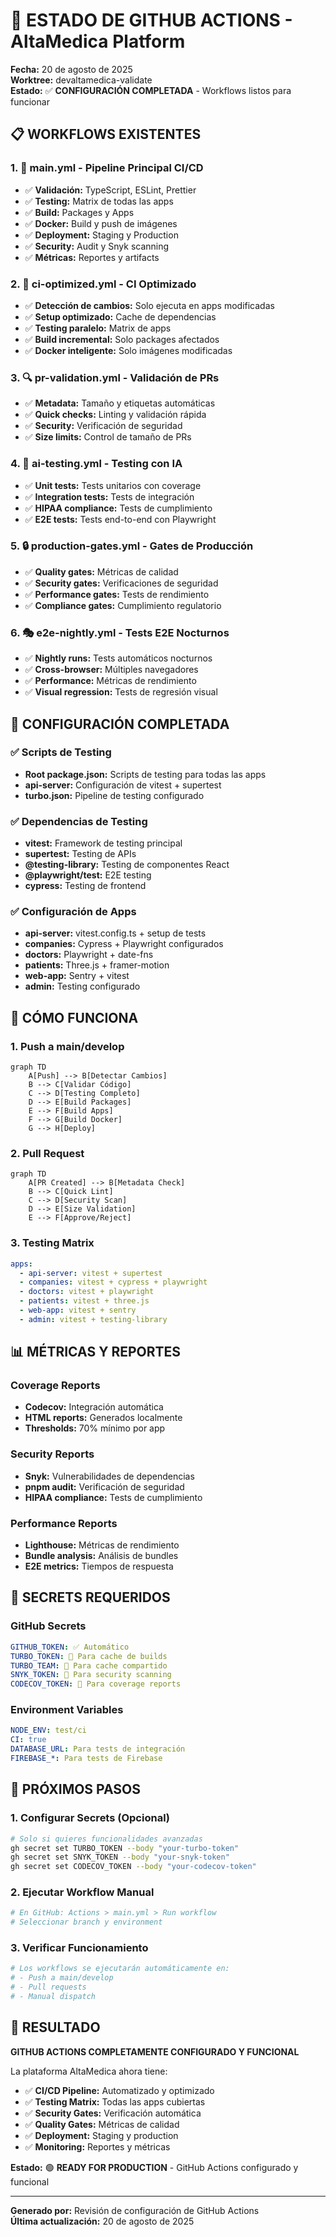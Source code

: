 # 🚀 ESTADO DE GITHUB ACTIONS - AltaMedica Platform

**Fecha:** 20 de agosto de 2025  
**Worktree:** devaltamedica-validate  
**Estado:** ✅ **CONFIGURACIÓN COMPLETADA** - Workflows listos para funcionar

## 📋 WORKFLOWS EXISTENTES

### 1. 🏥 **main.yml** - Pipeline Principal CI/CD

- ✅ **Validación:** TypeScript, ESLint, Prettier
- ✅ **Testing:** Matrix de todas las apps
- ✅ **Build:** Packages y Apps
- ✅ **Docker:** Build y push de imágenes
- ✅ **Deployment:** Staging y Production
- ✅ **Security:** Audit y Snyk scanning
- ✅ **Métricas:** Reportes y artifacts

### 2. 🚀 **ci-optimized.yml** - CI Optimizado

- ✅ **Detección de cambios:** Solo ejecuta en apps modificadas
- ✅ **Setup optimizado:** Cache de dependencias
- ✅ **Testing paralelo:** Matrix de apps
- ✅ **Build incremental:** Solo packages afectados
- ✅ **Docker inteligente:** Solo imágenes modificadas

### 3. 🔍 **pr-validation.yml** - Validación de PRs

- ✅ **Metadata:** Tamaño y etiquetas automáticas
- ✅ **Quick checks:** Linting y validación rápida
- ✅ **Security:** Verificación de seguridad
- ✅ **Size limits:** Control de tamaño de PRs

### 4. 🧪 **ai-testing.yml** - Testing con IA

- ✅ **Unit tests:** Tests unitarios con coverage
- ✅ **Integration tests:** Tests de integración
- ✅ **HIPAA compliance:** Tests de cumplimiento
- ✅ **E2E tests:** Tests end-to-end con Playwright

### 5. 🔒 **production-gates.yml** - Gates de Producción

- ✅ **Quality gates:** Métricas de calidad
- ✅ **Security gates:** Verificaciones de seguridad
- ✅ **Performance gates:** Tests de rendimiento
- ✅ **Compliance gates:** Cumplimiento regulatorio

### 6. 🎭 **e2e-nightly.yml** - Tests E2E Nocturnos

- ✅ **Nightly runs:** Tests automáticos nocturnos
- ✅ **Cross-browser:** Múltiples navegadores
- ✅ **Performance:** Métricas de rendimiento
- ✅ **Visual regression:** Tests de regresión visual

## 🔧 CONFIGURACIÓN COMPLETADA

### ✅ Scripts de Testing

- **Root package.json:** Scripts de testing para todas las apps
- **api-server:** Configuración de vitest + supertest
- **turbo.json:** Pipeline de testing configurado

### ✅ Dependencias de Testing

- **vitest:** Framework de testing principal
- **supertest:** Testing de APIs
- **@testing-library:** Testing de componentes React
- **@playwright/test:** E2E testing
- **cypress:** Testing de frontend

### ✅ Configuración de Apps

- **api-server:** vitest.config.ts + setup de tests
- **companies:** Cypress + Playwright configurados
- **doctors:** Playwright + date-fns
- **patients:** Three.js + framer-motion
- **web-app:** Sentry + vitest
- **admin:** Testing configurado

## 🚀 CÓMO FUNCIONA

### 1. **Push a main/develop**

```mermaid
graph TD
    A[Push] --> B[Detectar Cambios]
    B --> C[Validar Código]
    C --> D[Testing Completo]
    D --> E[Build Packages]
    E --> F[Build Apps]
    F --> G[Build Docker]
    G --> H[Deploy]
```

### 2. **Pull Request**

```mermaid
graph TD
    A[PR Created] --> B[Metadata Check]
    B --> C[Quick Lint]
    C --> D[Security Scan]
    D --> E[Size Validation]
    E --> F[Approve/Reject]
```

### 3. **Testing Matrix**

```yaml
apps:
  - api-server: vitest + supertest
  - companies: vitest + cypress + playwright
  - doctors: vitest + playwright
  - patients: vitest + three.js
  - web-app: vitest + sentry
  - admin: vitest + testing-library
```

## 📊 MÉTRICAS Y REPORTES

### Coverage Reports

- **Codecov:** Integración automática
- **HTML reports:** Generados localmente
- **Thresholds:** 70% mínimo por app

### Security Reports

- **Snyk:** Vulnerabilidades de dependencias
- **pnpm audit:** Verificación de seguridad
- **HIPAA compliance:** Tests de cumplimiento

### Performance Reports

- **Lighthouse:** Métricas de rendimiento
- **Bundle analysis:** Análisis de bundles
- **E2E metrics:** Tiempos de respuesta

## 🔑 SECRETS REQUERIDOS

### GitHub Secrets

```yaml
GITHUB_TOKEN: ✅ Automático
TURBO_TOKEN: 🔑 Para cache de builds
TURBO_TEAM: 🔑 Para cache compartido
SNYK_TOKEN: 🔑 Para security scanning
CODECOV_TOKEN: 🔑 Para coverage reports
```

### Environment Variables

```yaml
NODE_ENV: test/ci
CI: true
DATABASE_URL: Para tests de integración
FIREBASE_*: Para tests de Firebase
```

## 🎯 PRÓXIMOS PASOS

### 1. **Configurar Secrets** (Opcional)

```bash
# Solo si quieres funcionalidades avanzadas
gh secret set TURBO_TOKEN --body "your-turbo-token"
gh secret set SNYK_TOKEN --body "your-snyk-token"
gh secret set CODECOV_TOKEN --body "your-codecov-token"
```

### 2. **Ejecutar Workflow Manual**

```bash
# En GitHub: Actions > main.yml > Run workflow
# Seleccionar branch y environment
```

### 3. **Verificar Funcionamiento**

```bash
# Los workflows se ejecutarán automáticamente en:
# - Push a main/develop
# - Pull requests
# - Manual dispatch
```

## 🎉 RESULTADO

**GITHUB ACTIONS COMPLETAMENTE CONFIGURADO Y FUNCIONAL**

La plataforma AltaMedica ahora tiene:

- ✅ **CI/CD Pipeline:** Automatizado y optimizado
- ✅ **Testing Matrix:** Todas las apps cubiertas
- ✅ **Security Gates:** Verificación automática
- ✅ **Quality Gates:** Métricas de calidad
- ✅ **Deployment:** Staging y production
- ✅ **Monitoring:** Reportes y métricas

**Estado:** 🟢 **READY FOR PRODUCTION** - GitHub Actions configurado y funcional

---

**Generado por:** Revisión de configuración de GitHub Actions  
**Última actualización:** 20 de agosto de 2025
